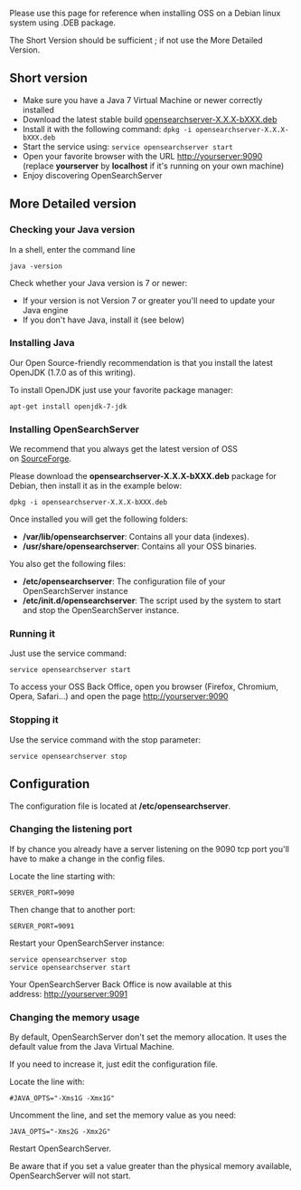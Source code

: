 Please use this page for reference when installing OSS on a Debian linux system using .DEB package.

The Short Version should be sufficient ; if not use the More Detailed Version.

## Short version

- Make sure you have a Java 7 Virtual Machine or newer correctly installed
- Download the latest stable build [opensearchserver-X.X.X-bXXX.deb](http://www.open-search-server.com/download/  "Download")
- Install it with the following command: `dpkg -i opensearchserver-X.X.X-bXXX.deb`
- Start the service using: `service opensearchserver start`
- Open your favorite browser with the URL [http://yourserver:9090](http://yourserver:9090) (replace **yourserver** by **localhost** if it's running on your own machine)
- Enjoy discovering OpenSearchServer

## More Detailed version

### Checking your Java version ###

In a shell, enter the command line

    java -version

Check whether your Java version is 7 or newer:

- If your version is not Version 7 or greater you'll need to update your Java engine
- If you don't have Java, install it (see below)

### Installing Java

Our Open Source-friendly recommendation is that you install the latest OpenJDK (1.7.0 as of this writing).

To install OpenJDK just use your favorite package manager:

    apt-get install openjdk-7-jdk

### Installing OpenSearchServer

We recommend that you always get the latest version of OSS on [SourceForge](http://www.open-search-server.com/download/ "Download").

Please download the **opensearchserver-X.X.X-bXXX.deb** package for Debian, then install it as in the example below:

    dpkg -i opensearchserver-X.X.X-bXXX.deb
    
Once installed you will get the following folders:

- **/var/lib/opensearchserver**: Contains all your data (indexes).
- **/usr/share/opensearchserver**: Contains all your OSS binaries.

You also get the following files:
- **/etc/opensearchserver**: The configuration file of your OpenSearchServer instance
- **/etc/init.d/opensearchserver**: The script used by the system to start and stop the OpenSearchServer instance.

### Running it

Just use the service command:

    service opensearchserver start
    
To access your OSS Back Office, open you browser (Firefox, Chromium, Opera, Safari...) and open the page [http://yourserver:9090](http://yourserver:9090)

### Stopping it

Use the service command with the stop parameter:

    service opensearchserver stop
    
## Configuration

The configuration file is located at **/etc/opensearchserver**.

### Changing the listening port

If by chance you already have a server listening on the 9090 tcp port you'll have to make a change in the config files.

Locate the line starting with:

    SERVER_PORT=9090

Then change that to another port:

    SERVER_PORT=9091

Restart your OpenSearchServer instance:

    service opensearchserver stop
    service opensearchserver start

Your OpenSearchServer Back Office is now available at this address: [http://yourserver:9091](http://yourserver:9091)

### Changing the memory usage

By default, OpenSearchServer don't set the memory allocation. It uses the default value from the Java Virtual Machine.

If you need to increase it, just edit the configuration file.

Locate the line with:

    #JAVA_OPTS="-Xms1G -Xmx1G"

Uncomment the line, and set the memory value as you need:

    JAVA_OPTS="-Xms2G -Xmx2G"
    
Restart OpenSearchServer.

Be aware that if you set a value greater than the physical memory available, OpenSearchServer will not start.